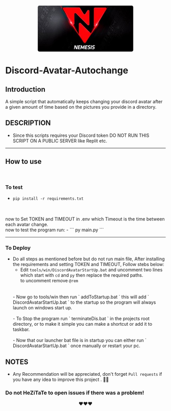 <p align="center">
<img src="NEMESIS_TEAM_LOGO.jpg" alt="NEMESIS TEAM LOGO" style="border-radius:5px"/>
</p>

# Discord-Avatar-Autochange

## Introduction
A simple script that automatically keeps changing your discord avatar after a given amount of time based on the pictures you provide in a directory.


## DESCRIPTION
 - Since this scripts requires your Discord token DO NOT RUN THIS SCRIPT ON A PUBLIC SERVER like Replit etc.

---
## How to use

<br>

### To test

- ``` pip install -r requirements.txt ```
<br>
<br>
now to Set TOKEN and TIMEOUT in .env which Timeout is the time between each avatar change.
<br>
now to test the program run:
- ``` py main.py ```
<br>

---

### To Deploy
- Do all steps as mentioned before but do not run main file, After installing the requirements and setting TOKEN and TIMEOUT, Follow stebs below:
  - Edit `tools/win/DiscordAvatarStartUp.bat` and uncomment two lines which start with `cd` and `py` then replace the required paths. 
  <br> to uncomment remove `@rem`
  <br>
  <br>
  - Now go to tools/win then run ` addToStartup.bat ` this will add ` DiscordAvatarStartUp.bat ` to the startup so the program will always launch on windows start up.
  <br>
  <br>
  - To Stop the program run ` terminateDis.bat ` in the projects root directory, or to make it simple you can make a shortcut or add it to taskbar.
  <br>
  <br>
  - Now that our launcher bat file is in startup you can either run `  DiscordAvatarStartUp.bat ` once manually or restart your pc.

## NOTES
- Any Recommendation will be appreciated, don't forget `Pull requests` if you have any idea to improve this project . 👙🤺


### Do not HeZiTaTe to open issues if there was a problem!
<p align="center">
❤️❤️❤️
</p>